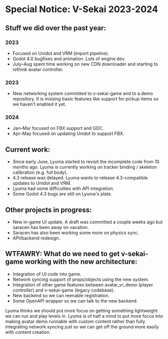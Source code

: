 # Special Notice: V-Sekai 2023-2024

## Stuff we did over the past year:

### 2023

- Focused on Unidot and VRM (import pipeline).
- Godot 4.0 bugfixes and animation. Lots of engine dev.
- July–Aug spent time working on new CDN downloader and starting to rethink avatar controller.

### 2023

- New networking system committed to v-sekai-game and to a demo repository. It is missing basic features like support for pickup items so we haven't enabled it yet.

### 2024

- Jan–Mar focused on FBX support and GDC.
- Apr–May focused on updating Unidot to support FBX.

## Current work:

- Since early June, Lyuma started to revisit the incomplete code from 10 months ago. Lyuma is currently working on tracker binding / skeleton calibration (e.g. full body).
- 4.3 release was delayed. Lyuma wants to release 4.3-compatible updates to Unidot and VRM.
- Lyuma had some difficulties with API integration.
- Some Godot 4.3 bugs are still on Lyuma's plate.

## Other projects in progress:

- New in-game UI update. A draft was committed a couple weeks ago but saracen has been away on vacation.
- Saracen has also been working some more on physics sync.
- API/backend redesign.

## WTFAWRY: What do we need to get v-sekai-game working with the new architecture:

- Integration of UI code into game.
- Network syncing support of props/objects using the new system.
- Integration of other game features between avatar_vr_demo (player controller) and v-sekai-game (legacy codebase).
- New backend so we can reenable registration.
- Some OpenAPI wrapper so we can talk to the new backend.

Lyuma thinks we should put more focus on getting something lightweight we can run and play levels in. Lyuma is of half a mind to put more focus into making avatar demo runnable with custom content rather than fully integrating network syncing just so we can get off the ground more easily with content creation.
